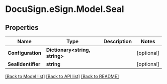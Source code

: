 # DocuSign.eSign.Model.Seal
## Properties

Name | Type | Description | Notes
------------ | ------------- | ------------- | -------------
**Configuration** | **Dictionary&lt;string, string&gt;** |  | [optional] 
**SealIdentifier** | **string** |  | [optional] 

[[Back to Model list]](../README.md#documentation-for-models) [[Back to API list]](../README.md#documentation-for-api-endpoints) [[Back to README]](../README.md)

